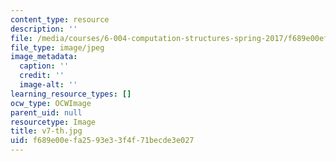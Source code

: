```yaml
---
content_type: resource
description: ''
file: /media/courses/6-004-computation-structures-spring-2017/f689e00efa2593e33f4f71becde3e027_v7-th.jpg
file_type: image/jpeg
image_metadata:
  caption: ''
  credit: ''
  image-alt: ''
learning_resource_types: []
ocw_type: OCWImage
parent_uid: null
resourcetype: Image
title: v7-th.jpg
uid: f689e00e-fa25-93e3-3f4f-71becde3e027
---
```

